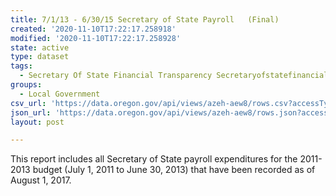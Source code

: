 ```yaml
---
title: 7/1/13 - 6/30/15 Secretary of State Payroll   (Final)
created: '2020-11-10T17:22:17.258918'
modified: '2020-11-10T17:22:17.258928'
state: active
type: dataset
tags:
  - Secretary Of State Financial Transparency Secretaryofstatefinancial
groups:
  - Local Government
csv_url: 'https://data.oregon.gov/api/views/azeh-aew8/rows.csv?accessType=DOWNLOAD'
json_url: 'https://data.oregon.gov/api/views/azeh-aew8/rows.json?accessType=DOWNLOAD'
layout: post

---
```

This report includes all Secretary of State payroll expenditures for the 2011-2013 budget (July 1, 2011 to June 30, 2013) that have been recorded as of August 1, 2017.
